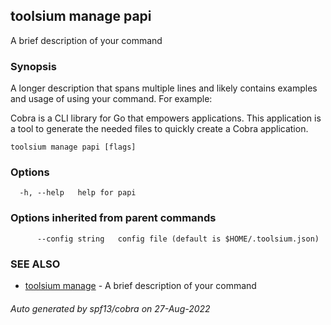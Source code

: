 ## toolsium manage papi

A brief description of your command

### Synopsis

A longer description that spans multiple lines and likely contains examples
and usage of using your command. For example:

Cobra is a CLI library for Go that empowers applications.
This application is a tool to generate the needed files
to quickly create a Cobra application.

```
toolsium manage papi [flags]
```

### Options

```
  -h, --help   help for papi
```

### Options inherited from parent commands

```
      --config string   config file (default is $HOME/.toolsium.json)
```

### SEE ALSO

* [toolsium manage](toolsium_manage.md)	 - A brief description of your command

###### Auto generated by spf13/cobra on 27-Aug-2022
